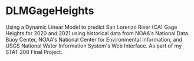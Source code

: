 # DLMGageHeights
Using a Dynamic Linear Model to predict San Lorenzo River (CA) Gage Heights for 2020 and 2021 using historical data from NOAA's National Data Buoy Center, 
NOAA's National Center for Environmental Information, and USGS National Water Information System's Web Interface. 
As part of my STAT 208 Final Project.
